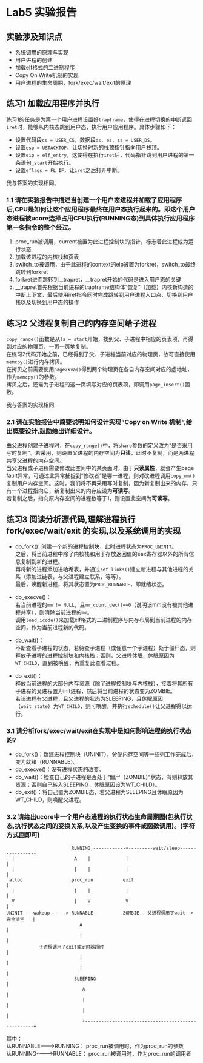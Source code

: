 # Lab5 实验报告

## 实验涉及知识点  
- 系统调用的原理与实现
- 用户进程的创建
- 加载elf格式的二进制程序
- Copy On Write机制的实现
- 用户进程的生命周期，fork/exec/wait/exit的原理

## 练习1 加载应用程序并执行
练习1的任务是为第一个用户进程设置好`trapframe`，使得在进程切换的中断返回`iret`时，能够从内核态跳到用户态，执行用户应用程序。具体步骤如下：  
- 设置代码段`cs = USER_CS`，数据段`ds, es, ss = USER_DS`。
- 设置`esp = USTACKTOP`，让切换时新的栈顶指针指向用户栈顶。
- 设置`eip = elf_entry`，这使得在执行`iret`后，代码指针跳到用户进程的第一条语句`_start`开始执行。
- 设置`eflags = FL_IF`，让`iret`之后打开中断。

我与答案的实现相同。

### 1.1 请在实验报告中描述当创建一个用户态进程并加载了应用程序后,CPU是如何让这个应用程序最终在用户态执行起来的。即这个用户态进程被ucore选择占用CPU执行(RUNNING态)到具体执行应用程序第一条指令的整个经过。  

1. proc_run被调用，current被置为此进程控制块的指针，标志着此进程成为运行状态
2. 加载该进程的内核栈和页表
3. switch_to被调用，由于此进程的context的eip被置为forkret，switch_to最终跳转到forkret
4. forkret进而跳转到__trapret，__trapret开始的代码是进入用户态的关键
5. __trapret首先根据当前进程的trapframe结构体“恢复”（加载）内核新构造的中断上下文，最后使用iret指令同时完成跳转到用户进程入口点、切换到用户栈以及切换到用户态的操作


## 练习2 父进程复制自己的内存空间给子进程
`copy_range()`函数是从`la = start`开始，找到父、子进程中相应的页表项，再得到对应的物理页，一页一页地复制。  
在练习2代码开始之前，已经得到了父、子进程当前对应的物理页，故可直接使用`memcpy()`进行内存拷贝。  
在拷贝之前需要使用`page2kva()`得到两个物理页在各自内存空间对应的虚地址，作为`memcpy()`的参数。  
拷贝之后，还需为子进程的这一页填写对应的页表项，即调用`page_insert()`函数。

我与答案的实现相同

### 2.1 请在实验报告中简要说明如何设计实现”Copy on Write 机制“,给出概要设计,鼓励给出详细设计。
由父进程创建子进程时，在`copy_range()`中，将`share`参数的定义改为“是否采用写时复制”。若采用，则设置父进程的内存空间为**只读**，此时不复制，而是两进程共享父进程的内存空间。  
当父进程或子进程需要修改此空间中的某页面时，由于**只读属性**，就会产生page fault异常，可通过此异常捕捉到“修改者”是哪一进程，则对改进程调用`copy_mm()`复制用户内存空间。这时，我们将不再采用写时复制，因为新复制出来的内存，只有一个进程指向它，新复制出来的内存应设为**可读写**。  
若复制之后，指向原内存空间的进程数等于1，则设置此空间为**可读写**。  

## 练习3 阅读分析源代码,理解进程执行 fork/exec/wait/exit 的实现,以及系统调用的实现  
- do_fork():
创建一个新的进程控制块，此时进程状态为`PROC_UNINIT`。  
之后，将当前进程中除了内核栈和用于存放返回值的eax寄存器以外的所有信息复制到新的进程。  
再将新的进程添加进哈希表，并通过`set_links()`建立新进程与其他进程的关系（添加进链表，与父进程建立联系，等等）。  
最后，唤醒新进程，将其状态置为`PROC_RUNNABLE`，即就绪状态。  

- do_execve()：  
若当前进程的`mm != NULL`，且`mm_count_dec()==0`（说明该mm没有被其他进程共享），则清除当前进程的`mm`。  
调用`load_icode()`来加载elf格式的二进制程序与内存布局到当前进程的内存空间，作为当前进程新的代码。  

- do_wait()：  
不断查看子进程的状态，若待查子进程（或任意一个子进程）处于僵尸态，则释放子进程的进程控制块和内核栈；否则，父进程休眠，休眠原因为`WT_CHILD`，直到被唤醒，再重复此查看过程。

- do_exit()：  
释放当前进程的大部分内存资源（除了进程控制块与内核栈），接着将其所有子进程的父进程置为init进程，然后将当前进程的状态变为ZOMBIE。  
若该进程有父进程，且父进程的状态为SLEEPING，且休眠原因（`wait_state`）为`WT_CHILD`，则可唤醒，并执行`schedule()`让父进程得以运行。  

### 3.1 请分析fork/exec/wait/exit在实现中是如何影响进程的执行状态的?  
- do_fork()：新建进程控制块（UNINIT），分配内存空间等一些列工作完成后，变为就绪（RUNNABLE）。  
- do_execve()：没有进程状态的改变。  
- do_wait()：检查自己的子进程是否处于“僵尸（ZOMBIE）”状态，有则释放其资源；否则自己转入SLEEPING，休眠原因设为WT_CHILD）。  
- do_exit()：将自己置为ZOMBIE态，若父进程为SLEEPING且休眠原因为WT_CHILD，则唤醒父进程。  

### 3.2 请给出ucore中一个用户态进程的执行状态生命周期图(包执行状态,执行状态之间的变换关系,以及产生变换的事件或函数调用)。(字符方式画即可)  

```
                        RUNNING ------------+---------wait/sleep----------------+
  |                      A    |             |                                   | 
  |                      |    |             |                                   |
 alloc                  proc_run           exit                                 |
  |                      |    |             |                                   |
  V                      |    V             V                                   |
UNINIT ---wakeup -----> RUNNABLE           ZOMBIE --父进程调用了wait--> 完全清空   |
                           A                                                    |
                           |                                                    |
            子进程调用了exit或定时器超时                                           |
                           |                                                    |
                           |                                                    |
                         SLEEPING                                               |
                            A                                                   |
                            |                                                   |
                            |                                                   |
                            +---------------------------------------------------+
```

其中：  
从RUNNABLE--->RUNNING：  proc_run被调用时，作为proc_run的参数  
从RUNNING---->RUNNABLE： proc_run被调用时，作为proc_run的调用者

